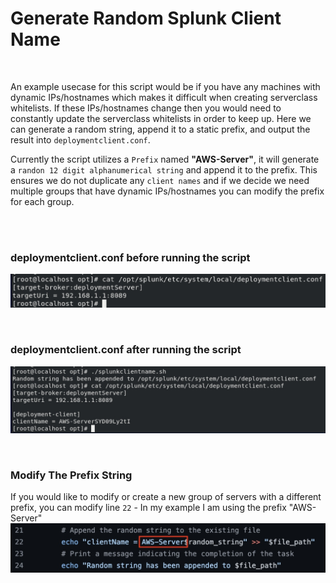 # Generate Random Splunk Client Name

<br />

An example usecase for this script would be if you have any machines with dynamic IPs/hostnames which makes it difficult when creating serverclass whitelists. If these IPs/hostnames change then you would need to constantly update the serverclass whitelists in order to keep up. Here we can generate a random string, append it to a static prefix, and output the result into `deploymentclient.conf`.<br />

Currently the script utilizes a `Prefix` named **"AWS-Server"**, it will generate a `randon 12 digit alphanumerical string` and append it to the prefix. This ensures we do not duplicate any `client names` and if we decide we need multiple groups that have dynamic IPs/hostnames you can modify the prefix for each group.<br />

<br /><br />

### deploymentclient.conf before running the script
![Alt text](https://github.com/gagechil04/Generate_Random_Splunk_Client_Name/blob/main/Resources/before.jpg "Before Running Script")

<br />

### deploymentclient.conf after running the script
![Alt text](https://github.com/gagechil04/Generate_Random_Splunk_Client_Name/blob/main/Resources/after.jpg "After Running Script")

<br />

### Modify The Prefix String
If you would like to modify or create a new group of servers with a different prefix, you can modify line `22` - In my example I am using the prefix "AWS-Server"
![Alt text](https://github.com/gagechil04/Generate_Random_Splunk_Client_Name/blob/main/Resources/prefix_string.jpg "String Prefix")
